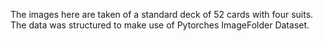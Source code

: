 The images here are taken of a standard deck of 52 cards with four suits. The data was structured to make use of Pytorches ImageFolder Dataset.